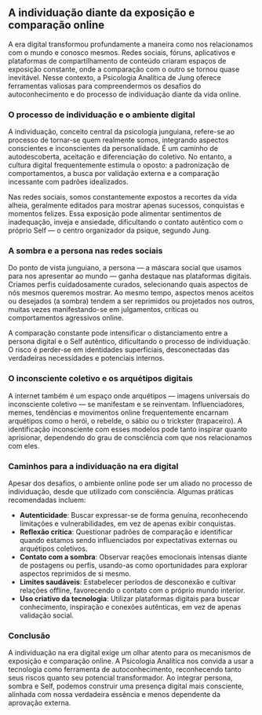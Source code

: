 
## A individuação diante da exposição e comparação online

A era digital transformou profundamente a maneira como nos relacionamos com o mundo e conosco mesmos. Redes sociais, fóruns, aplicativos e plataformas de compartilhamento de conteúdo criaram espaços de exposição constante, onde a comparação com o outro se tornou quase inevitável. Nesse contexto, a Psicologia Analítica de Jung oferece ferramentas valiosas para compreendermos os desafios do autoconhecimento e do processo de individuação diante da vida online.

### O processo de individuação e o ambiente digital

A individuação, conceito central da psicologia junguiana, refere-se ao processo de tornar-se quem realmente somos, integrando aspectos conscientes e inconscientes da personalidade. É um caminho de autodescoberta, aceitação e diferenciação do coletivo. No entanto, a cultura digital frequentemente estimula o oposto: a padronização de comportamentos, a busca por validação externa e a comparação incessante com padrões idealizados.

Nas redes sociais, somos constantemente expostos a recortes da vida alheia, geralmente editados para mostrar apenas sucessos, conquistas e momentos felizes. Essa exposição pode alimentar sentimentos de inadequação, inveja e ansiedade, dificultando o contato autêntico com o próprio Self — o centro organizador da psique, segundo Jung.

### A sombra e a persona nas redes sociais

Do ponto de vista junguiano, a persona — a máscara social que usamos para nos apresentar ao mundo — ganha destaque nas plataformas digitais. Criamos perfis cuidadosamente curados, selecionando quais aspectos de nós mesmos queremos mostrar. Ao mesmo tempo, aspectos menos aceitos ou desejados (a sombra) tendem a ser reprimidos ou projetados nos outros, muitas vezes manifestando-se em julgamentos, críticas ou comportamentos agressivos online.

A comparação constante pode intensificar o distanciamento entre a persona digital e o Self autêntico, dificultando o processo de individuação. O risco é perder-se em identidades superficiais, desconectadas das verdadeiras necessidades e potenciais internos.

### O inconsciente coletivo e os arquétipos digitais

A internet também é um espaço onde arquétipos — imagens universais do inconsciente coletivo — se manifestam e se reinventam. Influenciadores, memes, tendências e movimentos online frequentemente encarnam arquétipos como o herói, o rebelde, o sábio ou o trickster (trapaceiro). A identificação inconsciente com esses modelos pode tanto inspirar quanto aprisionar, dependendo do grau de consciência com que nos relacionamos com eles.

### Caminhos para a individuação na era digital

Apesar dos desafios, o ambiente online pode ser um aliado no processo de individuação, desde que utilizado com consciência. Algumas práticas recomendadas incluem:

- **Autenticidade**: Buscar expressar-se de forma genuína, reconhecendo limitações e vulnerabilidades, em vez de apenas exibir conquistas.
- **Reflexão crítica**: Questionar padrões de comparação e identificar quando estamos sendo influenciados por expectativas externas ou arquétipos coletivos.
- **Contato com a sombra**: Observar reações emocionais intensas diante de postagens ou perfis, usando-as como oportunidades para explorar aspectos reprimidos de si mesmo.
- **Limites saudáveis**: Estabelecer períodos de desconexão e cultivar relações offline, favorecendo o contato com o próprio mundo interior.
- **Uso criativo da tecnologia**: Utilizar plataformas digitais para buscar conhecimento, inspiração e conexões autênticas, em vez de apenas validação social.

### Conclusão

A individuação na era digital exige um olhar atento para os mecanismos de exposição e comparação online. A Psicologia Analítica nos convida a usar a tecnologia como ferramenta de autoconhecimento, reconhecendo tanto seus riscos quanto seu potencial transformador. Ao integrar persona, sombra e Self, podemos construir uma presença digital mais consciente, alinhada com nossa verdadeira essência e menos dependente da aprovação externa.
```
